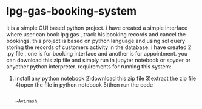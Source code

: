 # lpg-gas-booking-system
it is a simple GUI based python project. i have created a simple interface where user can book lpg gas , track his booking records and cancel the bookings. this project is based on python language and using sql query storing the records of customers activity in the database. i have created 2 .py file , one is for booking interface and another is for appointment. you can download this zip file and simply run in jupyter notebook or spyder or anyother python interpreter.
requirements for running this system:
1) install any python notebook 
2)download this zip file
3)extract the zip file
4)open the file in python notebook
5)then run the code


                                                                                                                                ~Avinash













